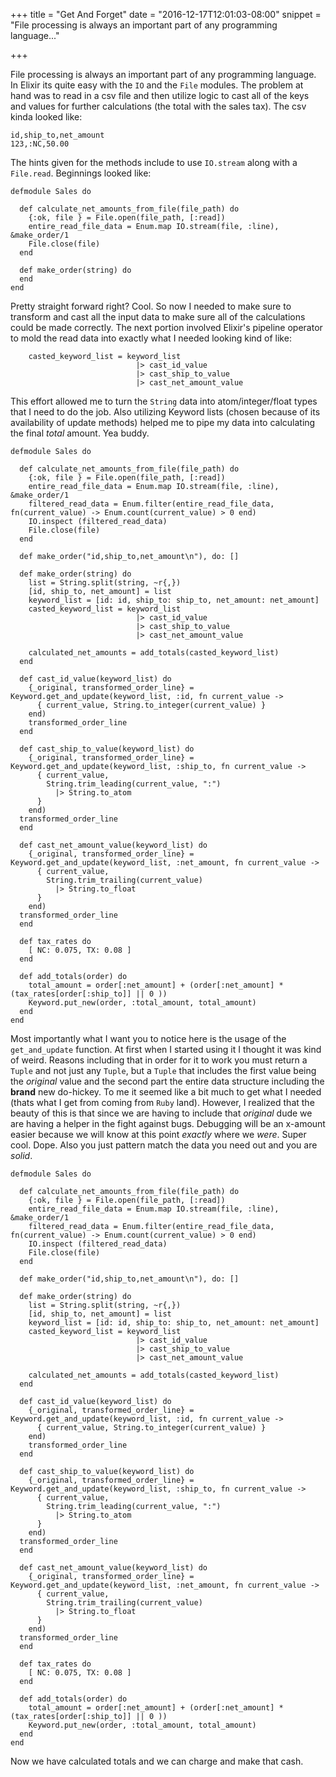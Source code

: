 +++
title = "Get And Forget"
date = "2016-12-17T12:01:03-08:00"
snippet = "File processing is always an important part of any programming language..."

+++

File processing is always an important part of any programming language.
In Elixir its quite easy with the `IO` and the `File` modules.  The problem at hand was to read in a csv file and then utilize logic to cast all of the keys and values for further calculations (the total with the sales tax).  The csv kinda looked like:

```
id,ship_to,net_amount
123,:NC,50.00
```

The hints given for the methods include to use `IO.stream` along with a `File.read`.  Beginnings looked like:

```
defmodule Sales do

  def calculate_net_amounts_from_file(file_path) do
    {:ok, file } = File.open(file_path, [:read])
    entire_read_file_data = Enum.map IO.stream(file, :line), &make_order/1
    File.close(file)
  end
  
  def make_order(string) do
  end
end
```

Pretty straight forward right?   Cool.  So now I needed to make sure to transform and cast all the input data to make sure all of the calculations could be made correctly.  The next portion involved Elixir's pipeline operator to mold the read data into exactly what I needed looking kind of like:

```
    casted_keyword_list = keyword_list
                            |> cast_id_value
                            |> cast_ship_to_value
                            |> cast_net_amount_value
```

This effort allowed me to turn the `String` data into atom/integer/float types that I need to do the job.  Also utilizing Keyword lists (chosen because of its availability of update methods) helped me to pipe my data into calculating the final *total* amount.  Yea buddy.

```
defmodule Sales do

  def calculate_net_amounts_from_file(file_path) do
    {:ok, file } = File.open(file_path, [:read])
    entire_read_file_data = Enum.map IO.stream(file, :line), &make_order/1
    filtered_read_data = Enum.filter(entire_read_file_data, fn(current_value) -> Enum.count(current_value) > 0 end)
    IO.inspect (filtered_read_data)
    File.close(file)
  end
  
  def make_order("id,ship_to,net_amount\n"), do: []

  def make_order(string) do
    list = String.split(string, ~r{,})
    [id, ship_to, net_amount] = list
    keyword_list = [id: id, ship_to: ship_to, net_amount: net_amount]
    casted_keyword_list = keyword_list
                            |> cast_id_value
                            |> cast_ship_to_value
                            |> cast_net_amount_value

    calculated_net_amounts = add_totals(casted_keyword_list)
  end

  def cast_id_value(keyword_list) do
    {_original, transformed_order_line} = Keyword.get_and_update(keyword_list, :id, fn current_value ->
      { current_value, String.to_integer(current_value) }
    end)
    transformed_order_line
  end

  def cast_ship_to_value(keyword_list) do
    {_original, transformed_order_line} = Keyword.get_and_update(keyword_list, :ship_to, fn current_value ->
      { current_value,
        String.trim_leading(current_value, ":")
          |> String.to_atom
      }
    end)
  transformed_order_line
  end

  def cast_net_amount_value(keyword_list) do
    {_original, transformed_order_line} = Keyword.get_and_update(keyword_list, :net_amount, fn current_value ->
      { current_value,
        String.trim_trailing(current_value)
          |> String.to_float
      }
    end)
  transformed_order_line
  end

  def tax_rates do
    [ NC: 0.075, TX: 0.08 ]
  end

  def add_totals(order) do
    total_amount = order[:net_amount] + (order[:net_amount] * (tax_rates[order[:ship_to]] || 0 ))
    Keyword.put_new(order, :total_amount, total_amount)
  end
end
```

Most importantly what I want you to notice here is the usage of the `get_and_update` function.  At first when I started using it I thought it was kind of weird.  Reasons including that in order for it to work you must return a `Tuple` and not just any `Tuple`, but a `Tuple` that includes the first value being the _original_ value and the second part the entire data structure including the **brand** new do-hickey.  To me it seemed like a bit much to get what I needed (thats what I get from coming from `Ruby` land).  However, I realized that the beauty of this is that since we are having to include that _original_ dude we are having a helper in the fight against bugs.  Debugging will be an x-amount easier because we will know at this point _exactly_ where we _were_.  Super cool.  Dope.  Also you just pattern match the data you need out and you are *solid*.

```
defmodule Sales do

  def calculate_net_amounts_from_file(file_path) do
    {:ok, file } = File.open(file_path, [:read])
    entire_read_file_data = Enum.map IO.stream(file, :line), &make_order/1
    filtered_read_data = Enum.filter(entire_read_file_data, fn(current_value) -> Enum.count(current_value) > 0 end)
    IO.inspect (filtered_read_data)
    File.close(file)
  end
  
  def make_order("id,ship_to,net_amount\n"), do: []

  def make_order(string) do
    list = String.split(string, ~r{,})
    [id, ship_to, net_amount] = list
    keyword_list = [id: id, ship_to: ship_to, net_amount: net_amount]
    casted_keyword_list = keyword_list
                            |> cast_id_value
                            |> cast_ship_to_value
                            |> cast_net_amount_value

    calculated_net_amounts = add_totals(casted_keyword_list)
  end

  def cast_id_value(keyword_list) do
    {_original, transformed_order_line} = Keyword.get_and_update(keyword_list, :id, fn current_value ->
      { current_value, String.to_integer(current_value) }
    end)
    transformed_order_line
  end

  def cast_ship_to_value(keyword_list) do
    {_original, transformed_order_line} = Keyword.get_and_update(keyword_list, :ship_to, fn current_value ->
      { current_value,
        String.trim_leading(current_value, ":")
          |> String.to_atom
      }
    end)
  transformed_order_line
  end

  def cast_net_amount_value(keyword_list) do
    {_original, transformed_order_line} = Keyword.get_and_update(keyword_list, :net_amount, fn current_value ->
      { current_value,
        String.trim_trailing(current_value)
          |> String.to_float
      }
    end)
  transformed_order_line
  end

  def tax_rates do
    [ NC: 0.075, TX: 0.08 ]
  end

  def add_totals(order) do
    total_amount = order[:net_amount] + (order[:net_amount] * (tax_rates[order[:ship_to]] || 0 ))
    Keyword.put_new(order, :total_amount, total_amount)
  end
end
```

Now we have calculated totals and we can charge and make that cash.
